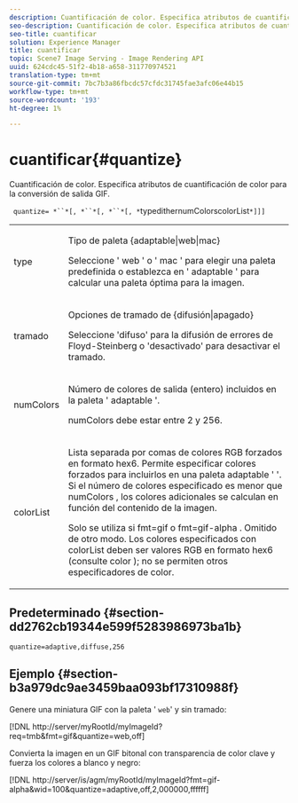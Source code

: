 ```yaml
---
description: Cuantificación de color. Especifica atributos de cuantificación de color para la conversión de salida GIF.
seo-description: Cuantificación de color. Especifica atributos de cuantificación de color para la conversión de salida GIF.
seo-title: cuantificar
solution: Experience Manager
title: cuantificar
topic: Scene7 Image Serving - Image Rendering API
uuid: 624cdc45-51f2-4b18-a658-311770974521
translation-type: tm+mt
source-git-commit: 7bc7b3a86fbcdc57cfdc31745fae3afc06e44b15
workflow-type: tm+mt
source-wordcount: '193'
ht-degree: 1%

---
```



# cuantificar{#quantize}

Cuantificación de color. Especifica atributos de cuantificación de color para la conversión de salida GIF.

` quantize= *``*[, *``*[, *``*[, *`typedithernumColorscolorList`*]]]`

<table id="simpletable_6BF155FCB8224E7EBFC8D8375AD26A71"> 
 <tr class="strow"> 
  <td class="stentry"> <p> <span class="codeph"> <span class="varname"> type </span> </span> </p> </td> 
  <td class="stentry"> <p> <span class="codeph"> Tipo de  </span> paleta {adaptable|web|mac} </p> <p>Seleccione ' <span class="codeph"> web </span>' o ' <span class="codeph"> mac </span>' para elegir una paleta predefinida o establezca en ' <span class="codeph"> adaptable </span>' para calcular una paleta óptima para la imagen. </p> </td> 
 </tr> 
 <tr class="strow"> 
  <td class="stentry"> <p> <span class="codeph"> <span class="varname"> tramado  </span> </span> </p> </td> 
  <td class="stentry"> <p> <span class="codeph"> Opciones de  </span> tramado de {difusión|apagado} </p> <p>Seleccione 'difuso' para la difusión de errores de Floyd-Steinberg o 'desactivado' para desactivar el tramado. </p> </td> 
 </tr> 
 <tr class="strow"> 
  <td class="stentry"> <p> <span class="codeph"> <span class="varname"> numColors  </span> </span> </p> </td> 
  <td class="stentry"> <p>Número de colores de salida (entero) incluidos en la paleta ' <span class="codeph"> adaptable </span>'. </p> <p> <span class="codeph"> <span class="varname"> numColors  </span> </span> debe estar entre 2 y 256. </p> </td> 
 </tr> 
 <tr class="strow"> 
  <td class="stentry"> <p> <span class="codeph"> <span class="varname"> colorList  </span> </span> </p> </td> 
  <td class="stentry"> <p>Lista separada por comas de colores RGB forzados en formato hex6. Permite especificar colores forzados para incluirlos en una paleta adaptable <span class="codeph"> ' </span>'. Si el número de colores especificado es menor que <span class="codeph"> numColors </span>, los colores adicionales se calculan en función del contenido de la imagen. </p> <p>Solo se utiliza si <span class="codeph"> fmt=gif </span> o <span class="codeph"> fmt=gif-alpha </span>. Omitido de otro modo. Los colores especificados con <span class="codeph"> <span class="varname"> colorList </span> </span> deben ser valores RGB en formato hex6 (consulte <span class="codeph"> color </span>); no se permiten otros especificadores de color. </p> </td> 
 </tr> 
</table>

## Predeterminado {#section-dd2762cb19344e599f5283986973ba1b}

`quantize=adaptive,diffuse,256`

## Ejemplo {#section-b3a979dc9ae3459baa093bf17310988f}

Genere una miniatura GIF con la paleta &#39; `web`&#39; y sin tramado:

[!DNL http://server/myRootId/myImageId?req=tmb&fmt=gif&quantize=web,off]

Convierta la imagen en un GIF bitonal con transparencia de color clave y fuerza los colores a blanco y negro:

[!DNL http://server/is/agm/myRootId/myImageId?fmt=gif-alpha&wid=100&quantize=adaptive,off,2,000000,ffffff]
